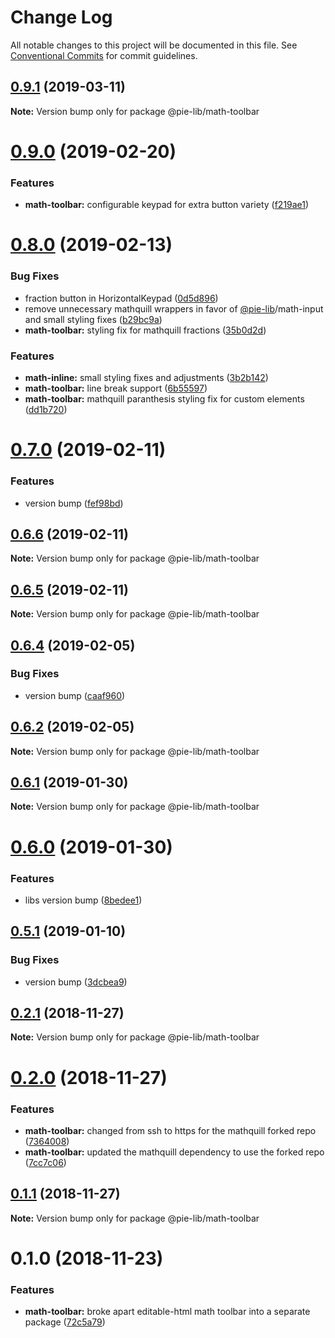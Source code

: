 # Change Log

All notable changes to this project will be documented in this file.
See [Conventional Commits](https://conventionalcommits.org) for commit guidelines.

## [0.9.1](https://github.com/pie-framework/pie-lib/compare/@pie-lib/math-toolbar@0.9.0...@pie-lib/math-toolbar@0.9.1) (2019-03-11)

**Note:** Version bump only for package @pie-lib/math-toolbar





# [0.9.0](https://github.com/pie-framework/pie-lib/compare/@pie-lib/math-toolbar@0.8.0...@pie-lib/math-toolbar@0.9.0) (2019-02-20)


### Features

* **math-toolbar:** configurable keypad for extra button variety ([f219ae1](https://github.com/pie-framework/pie-lib/commit/f219ae1))





# [0.8.0](https://github.com/pie-framework/pie-lib/compare/@pie-lib/math-toolbar@0.7.0...@pie-lib/math-toolbar@0.8.0) (2019-02-13)


### Bug Fixes

* fraction button in HorizontalKeypad ([0d5d896](https://github.com/pie-framework/pie-lib/commit/0d5d896))
* remove unnecessary mathquill wrappers in favor of [@pie-lib](https://github.com/pie-lib)/math-input and small styling fixes ([b29bc9a](https://github.com/pie-framework/pie-lib/commit/b29bc9a))
* **math-toolbar:** styling fix for mathquill fractions ([35b0d2d](https://github.com/pie-framework/pie-lib/commit/35b0d2d))


### Features

* **math-inline:** small styling fixes and adjustments ([3b2b142](https://github.com/pie-framework/pie-lib/commit/3b2b142))
* **math-toolbar:** line break support ([6b55597](https://github.com/pie-framework/pie-lib/commit/6b55597))
* **math-toolbar:** mathquill paranthesis styling fix for custom elements ([dd1b720](https://github.com/pie-framework/pie-lib/commit/dd1b720))





# [0.7.0](https://github.com/pie-framework/pie-lib/compare/@pie-lib/math-toolbar@0.6.6...@pie-lib/math-toolbar@0.7.0) (2019-02-11)


### Features

* version bump ([fef98bd](https://github.com/pie-framework/pie-lib/commit/fef98bd))





## [0.6.6](https://github.com/pie-framework/pie-lib/compare/@pie-lib/math-toolbar@0.6.5...@pie-lib/math-toolbar@0.6.6) (2019-02-11)

**Note:** Version bump only for package @pie-lib/math-toolbar





## [0.6.5](https://github.com/pie-framework/pie-lib/compare/@pie-lib/math-toolbar@0.6.4...@pie-lib/math-toolbar@0.6.5) (2019-02-11)

**Note:** Version bump only for package @pie-lib/math-toolbar





## [0.6.4](https://github.com/pie-framework/pie-lib/compare/@pie-lib/math-toolbar@0.6.2...@pie-lib/math-toolbar@0.6.4) (2019-02-05)


### Bug Fixes

* version bump ([caaf960](https://github.com/pie-framework/pie-lib/commit/caaf960))





## [0.6.2](https://github.com/pie-framework/pie-lib/compare/@pie-lib/math-toolbar@0.6.1...@pie-lib/math-toolbar@0.6.2) (2019-02-05)

**Note:** Version bump only for package @pie-lib/math-toolbar





## [0.6.1](https://github.com/pie-framework/pie-lib/compare/@pie-lib/math-toolbar@0.6.0...@pie-lib/math-toolbar@0.6.1) (2019-01-30)

**Note:** Version bump only for package @pie-lib/math-toolbar





# [0.6.0](https://github.com/pie-framework/pie-lib/compare/@pie-lib/math-toolbar@0.5.1...@pie-lib/math-toolbar@0.6.0) (2019-01-30)


### Features

* libs version bump ([8bedee1](https://github.com/pie-framework/pie-lib/commit/8bedee1))





<a name="0.5.1"></a>
## [0.5.1](https://github.com/pie-framework/pie-lib/compare/@pie-lib/math-toolbar@0.5.0...@pie-lib/math-toolbar@0.5.1) (2019-01-10)


### Bug Fixes

* version bump ([3dcbea9](https://github.com/pie-framework/pie-lib/commit/3dcbea9))





<a name="0.2.1"></a>
## [0.2.1](https://github.com/pie-framework/pie-lib/compare/@pie-lib/math-toolbar@0.2.0...@pie-lib/math-toolbar@0.2.1) (2018-11-27)

**Note:** Version bump only for package @pie-lib/math-toolbar





<a name="0.2.0"></a>
# [0.2.0](https://github.com/pie-framework/pie-lib/compare/@pie-lib/math-toolbar@0.1.1...@pie-lib/math-toolbar@0.2.0) (2018-11-27)


### Features

* **math-toolbar:** changed from ssh to https for the mathquill forked repo ([7364008](https://github.com/pie-framework/pie-lib/commit/7364008))
* **math-toolbar:** updated the mathquill dependency to use the forked repo ([7cc7c06](https://github.com/pie-framework/pie-lib/commit/7cc7c06))





<a name="0.1.1"></a>
## [0.1.1](https://github.com/pie-framework/pie-lib/compare/@pie-lib/math-toolbar@0.1.0...@pie-lib/math-toolbar@0.1.1) (2018-11-27)

**Note:** Version bump only for package @pie-lib/math-toolbar





<a name="0.1.0"></a>
# 0.1.0 (2018-11-23)


### Features

* **math-toolbar:** broke apart editable-html math toolbar into a separate package ([72c5a79](https://github.com/pie-framework/pie-lib/commit/72c5a79))

